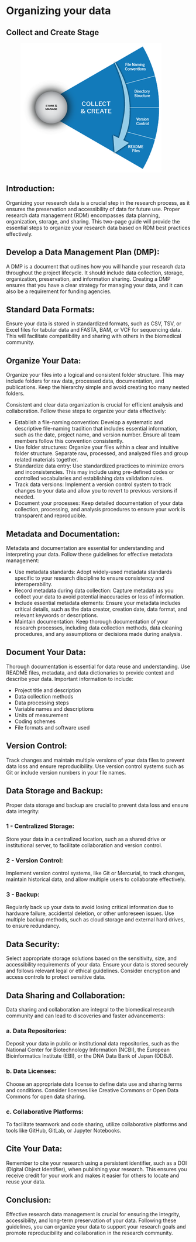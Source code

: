 # Organizing your data

## Collect and Create Stage

<figure><img src="../../../.gitbook/assets/image (13).png" alt=""><figcaption></figcaption></figure>

## Introduction:

Organizing your research data is a crucial step in the research process, as it ensures the preservation and accessibility of data for future use. Proper research data management (RDM) encompasses data planning, organization, storage, and sharing. This two-page guide will provide the essential steps to organize your research data based on RDM best practices effectively.

## Develop a Data Management Plan (DMP):

A DMP is a document that outlines how you will handle your research data throughout the project lifecycle. It should include data collection, storage, organization, preservation, and information sharing. Creating a DMP ensures that you have a clear strategy for managing your data, and it can also be a requirement for funding agencies.

## Standard Data Formats:

Ensure your data is stored in standardized formats, such as CSV, TSV, or Excel files for tabular data and FASTA, BAM, or VCF for sequencing data. This will facilitate compatibility and sharing with others in the biomedical community.

## Organize Your Data:

Organize your files into a logical and consistent folder structure. This may include folders for raw data, processed data, documentation, and publications. Keep the hierarchy simple and avoid creating too many nested folders.

Consistent and clear data organization is crucial for efficient analysis and collaboration. Follow these steps to organize your data effectively:

* Establish a file-naming convention: Develop a systematic and descriptive file-naming tradition that includes essential information, such as the date, project name, and version number. Ensure all team members follow this convention consistently.
* Use folder structures: Organize your files within a clear and intuitive folder structure. Separate raw, processed, and analyzed files and group related materials together.
* Standardize data entry: Use standardized practices to minimize errors and inconsistencies. This may include using pre-defined codes or controlled vocabularies and establishing data validation rules.
* Track data versions: Implement a version control system to track changes to your data and allow you to revert to previous versions if needed.
* Document your processes: Keep detailed documentation of your data collection, processing, and analysis procedures to ensure your work is transparent and reproducible.

## Metadata and Documentation:

Metadata and documentation are essential for understanding and interpreting your data. Follow these guidelines for effective metadata management:

* Use metadata standards: Adopt widely-used metadata standards specific to your research discipline to ensure consistency and interoperability.
* Record metadata during data collection: Capture metadata as you collect your data to avoid potential inaccuracies or loss of information.
* Include essential metadata elements: Ensure your metadata includes critical details, such as the data creator, creation date, data format, and relevant keywords or descriptions.
* Maintain documentation: Keep thorough documentation of your research processes, including data collection methods, data cleaning procedures, and any assumptions or decisions made during analysis.

## Document Your Data:

Thorough documentation is essential for data reuse and understanding. Use README files, metadata, and data dictionaries to provide context and describe your data. Important information to include:

* Project title and description
* Data collection methods
* Data processing steps
* Variable names and descriptions
* Units of measurement
* Coding schemes
* File formats and software used

## Version Control:

Track changes and maintain multiple versions of your data files to prevent data loss and ensure reproducibility. Use version control systems such as Git or include version numbers in your file names.

## Data Storage and Backup:

Proper data storage and backup are crucial to prevent data loss and ensure data integrity:

### 1 - Centralized Storage:

Store your data in a centralized location, such as a shared drive or institutional server, to facilitate collaboration and version control.

### 2 - Version Control:

Implement version control systems, like Git or Mercurial, to track changes, maintain historical data, and allow multiple users to collaborate effectively.

### 3 - Backup:

Regularly back up your data to avoid losing critical information due to hardware failure, accidental deletion, or other unforeseen issues. Use multiple backup methods, such as cloud storage and external hard drives, to ensure redundancy.

## Data Security:

Select appropriate storage solutions based on the sensitivity, size, and accessibility requirements of your data. Ensure your data is stored securely and follows relevant legal or ethical guidelines. Consider encryption and access controls to protect sensitive data.

## Data Sharing and Collaboration:

Data sharing and collaboration are integral to the biomedical research community and can lead to discoveries and faster advancements:

### a. Data Repositories:

Deposit your data in public or institutional data repositories, such as the National Center for Biotechnology Information (NCBI), the European Bioinformatics Institute (EBI), or the DNA Data Bank of Japan (DDBJ).

### b. Data Licenses:

Choose an appropriate data license to define data use and sharing terms and conditions. Consider licenses like Creative Commons or Open Data Commons for open data sharing.

### c. Collaborative Platforms:

To facilitate teamwork and code sharing, utilize collaborative platforms and tools like GitHub, GitLab, or Jupyter Notebooks.

## Cite Your Data:

Remember to cite your research using a persistent identifier, such as a DOI (Digital Object Identifier), when publishing your research. This ensures you receive credit for your work and makes it easier for others to locate and reuse your data.

## Conclusion:

Effective research data management is crucial for ensuring the integrity, accessibility, and long-term preservation of your data. Following these guidelines, you can organize your data to support your research goals and promote reproducibility and collaboration in the research community.

&#x20;
